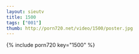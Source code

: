 ```yaml
--- 
layout: sieutv
title: 1500
tags: ["001"]
thumb: http://porn720.net/video/1500/poster.jpg
---
```

{% include porn720 key="1500" %} 

